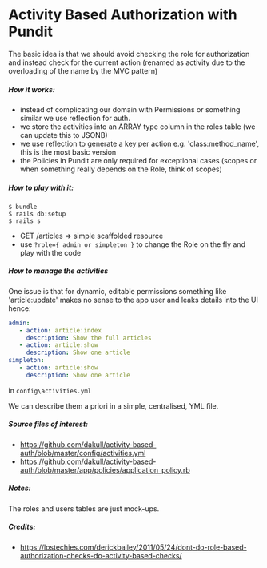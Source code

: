 # Activity Based Authorization with Pundit

The basic idea is that we should avoid checking the role for authorization and instead check for the current action (renamed as activity due to the overloading of the name by the MVC pattern)

##### How it works:

- instead of complicating our domain with Permissions or something similar we use reflection for auth.
- we store the activities into an ARRAY type column in the roles table (we can update this to JSONB)
- we use reflection to generate a key per action e.g. 'class:method_name', this is the most basic version
- the Policies in Pundit are only required for exceptional cases (scopes or when something really depends on the Role, think of scopes)

##### How to play with it:

```
$ bundle
$ rails db:setup
$ rails s
```

- GET /articles => simple scaffolded resource
- use `?role={ admin or simpleton }` to change the Role on the fly and play with the code

##### How to manage the activities

One issue is that for dynamic, editable permissions something like 'article:update' makes no sense to the app user and leaks details into the UI hence:

```yaml
admin:
   - action: article:index
     description: Show the full articles
   - action: article:show
     description: Show one article
simpleton:
   - action: article:show
     description: Show one article
```

in `config\activities.yml`

We can describe them a priori in a simple, centralised, YML file.

##### Source files of interest:

- https://github.com/dakull/activity-based-auth/blob/master/config/activities.yml
- https://github.com/dakull/activity-based-auth/blob/master/app/policies/application_policy.rb

##### Notes:

The roles and users tables are just mock-ups.

##### Credits:

- https://lostechies.com/derickbailey/2011/05/24/dont-do-role-based-authorization-checks-do-activity-based-checks/
